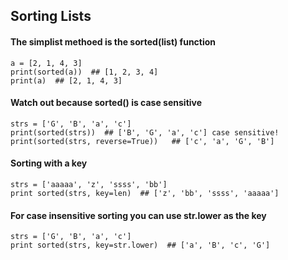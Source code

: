## Sorting Lists


#### The simplist methoed is the sorted(list) function
```
a = [2, 1, 4, 3]
print(sorted(a))  ## [1, 2, 3, 4]
print(a)  ## [2, 1, 4, 3]
```

#### Watch out because sorted() is case sensitive
```
strs = ['G', 'B', 'a', 'c']
print(sorted(strs))  ## ['B', 'G', 'a', 'c'] case sensitive!
print(sorted(strs, reverse=True))   ## ['c', 'a', 'G', 'B']
```

#### Sorting with a key
```
strs = ['aaaaa', 'z', 'ssss', 'bb']
print sorted(strs, key=len)  ## ['z', 'bb', 'ssss', 'aaaaa']
```

#### For case insensitive sorting you can use str.lower as the key
```
strs = ['G', 'B', 'a', 'c']
print sorted(strs, key=str.lower)  ## ['a', 'B', 'c', 'G']
```
